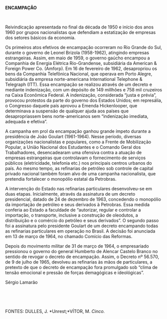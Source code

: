 **ENCAMPAÇÃO**

 

Reivindicação apresentada no final da década de 1950 e início dos anos
1960 por grupos nacionalistas que defendiam a estatização de empresas
dos setores básicos da economia.

Os primeiros atos efetivos de encampação ocorreram no Rio Grande do Sul,
durante o governo de Leonel Brizola (1958-1962), atingindo empresas
estrangeiras. Assim, em maio de 1959, o governo gaúcho encampou a
Companhia de Energia Elétrica Rio-Grandense, subsidiária da American &
Foreign Power Co. (Amforp). Em 16 de fevereiro de 1962, desapropriou os
bens da Companhia Telefônica Nacional, que operava em Porto Alegre,
subsidiária da empresa norte-americana International Telephone &
Telegraph (ITT). Essa encampação se realizou através de um decreto e
mediante indenização, com um depósito de 149 millhões e 758 mil
cruzeiros na Caixa Econômica Federal. A indenização, considerada “justa
e prévia”, provocou protestos da parte do governo dos Estados Unidos; em
represália, o Congresso daquele país aprovou a Emenda Hickenlooper, que
determinava a suspensão de qualquer ajuda aos países que desapropriassem
bens norte-americanos sem “indenização imediata, adequada e efetiva”.

A campanha em prol da encampação ganhou grande ímpeto durante a
presidência de João Goulart (1961-1964). Nesse período, diversas
organizações nacionalistas e populares, como a Frente de Mobilização
Popular, a União Nacional dos Estudantes e o Comando Geral dos
Trabalhadores, desencadearam uma ofensiva contra a atuação de empresas
estrangeiras que controlavam o fornecimento de serviços públicos
(eletricidade, telefonia etc.) nos principais centros urbanos do país.
Ao mesmo tempo, as refinarias de petróleo sob controle de capital
privado nacional também foram alvo de uma campanha nacionalista, que
pretendia fortalecer o monopólio estatal da Petrobras.

A intervenção do Estado nas refinarias particulares desenvolveu-se em
duas etapas. Inicialmente, através da assinatura de um decreto
presidencial, datado de 24 de dezembro de 1963, concedendo o monopólio
da importação de petróleo e seus derivados à Petrobras. Essa medida
conferia ao Estado a faculdade de “autorizar, regular e controlar a
importação, o transporte, inclusive a construção de oleodutos, a
distribuição e o comércio do petróleo e seus derivados”. O segundo passo
foi a assinatura pelo presidente Goulart de um decreto encampando todas
as refinarias particulares em operação no Brasil. A decisão foi
anunciada em 13 de março de 1964, no chamado Comício das Reformas.

Depois do movimento militar de 31 de março de 1964, o empresariado
pressionou o governo do general Humberto de Alencar Castelo Branco no
sentido de revogar o decreto de encampação. Assim, o Decreto nº 56.570,
de 9 de julho de 1965, devolveu as refinarias às mãos de particulares, a
pretexto de que o decreto de encampação fora promulgado sob “clima de
tensão emocional e pressão de forças demagógicas e ideológicas”.

Sérgio Lamarão

 

 

FONTES: DULLES, J. *Unrest;*VÍTOR, M. *Cinco.*

 
